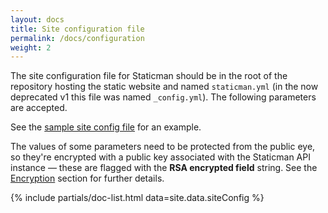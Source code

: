 ```yaml
---
layout: docs
title: Site configuration file
permalink: /docs/configuration
weight: 2
---
```

The site configuration file for Staticman should be in the root of the repository hosting the static website and named `staticman.yml` (in the now deprecated v1 this file was named `_config.yml`). The following parameters are accepted.

See the [sample site config file](https://github.com/eduardoboucas/staticman/blob/master/staticman.sample.yml) for an example.

The values of some parameters need to be protected from the public eye, so they're encrypted with a public key associated with the Staticman API instance — these are flagged with the **RSA encrypted field** string. See the [Encryption](/docs/encryption) section for further details.

{% include partials/doc-list.html data=site.data.siteConfig %}